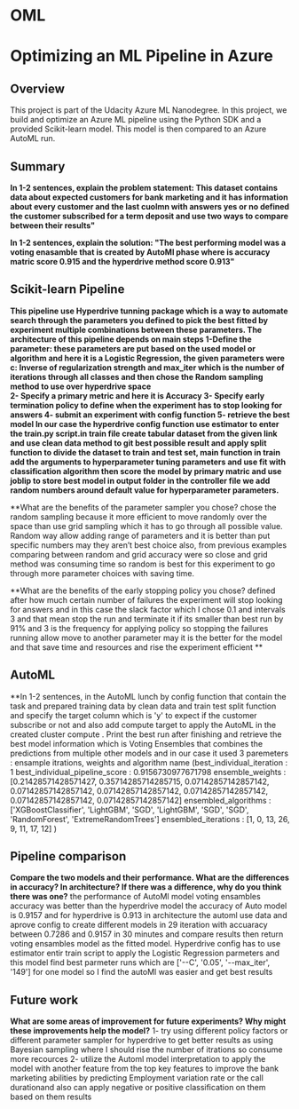 # OML
# Optimizing an ML Pipeline in Azure

## Overview
This project is part of the Udacity Azure ML Nanodegree.
In this project, we build and optimize an Azure ML pipeline using the Python SDK and a provided Scikit-learn model.
This model is then compared to an Azure AutoML run.

## Summary
**In 1-2 sentences, explain the problem statement: This dataset contains data about expected customers for bank marketing and it has information about every customer and the last cuolmn with answers yes or no defined the customer subscribed for a term deposit and use two ways to compare between their results"**

**In 1-2 sentences, explain the solution: "The best performing model was a voting enasamble that is created by AutoMl phase where is accuracy matric score 0.915 and the hyperdrive method score 0.913"**

## Scikit-learn Pipeline
**This pipeline use Hyperdrive tunning package which is a way to automate search through the parameters you defined to pick the best fitted by experiment multiple combinations between these parameters.
The architecture of this pipeline depends on main steps 
1-Define the parameter: these parameters are put based on the used model or algorithm and here it is a Logistic Regression, the given parameters were c: Inverse of regularization strength and max_iter which is the number of iterations through all classes and then chose the Random sampling method to use over hyperdrive space   
2- Specify a primary metric and here it is Accuracy
3- Specify early termination policy to define when the experiment has to stop looking for answers 
4- submit an experiment with config function 
5- retrieve the best model
In our case the hyperdrive config function use estimator to enter the train.py script.in train file create tabular dataset from the given link and use clean data method to git best possible result and apply split function to divide the dataset to train and test set, main function in train add the arguments to hyperparameter tuning parameters and use fit with classification algorithm then score the model by primary matric and use joblip to store best model in output folder
in the controller file we add random numbers around default value for hyperparameter parameters.**

**What are the benefits of the parameter sampler you chose? chose the random sampling because it more efficient to move randomly over the space than use grid sampling which it has to go through all possible value. Random way allow adding range of parameters and it is better than put specific numbers may they aren’t best choice also, from previous examples comparing between random and grid accuracy were so close and grid method was consuming time so random is best for this experiment to go through more parameter choices with saving time.

**What are the benefits of the early stopping policy you chose? defined after how much certain number of failures the experiment will stop looking for answers and in this case the slack factor which I chose 0.1 and intervals 3 and that mean stop the run and terminate it if its smaller than best run by 91% and 3 is the frequency for applying policy so stopping the failures running allow move to another parameter may it is the better for the model and that save time and resources and rise the experiment efficient **

## AutoML
**In 1-2 sentences, in the AutoML lunch by config function that contain the task and prepared training data by clean data and train test split function and specify the target column which is 'y' to expect if the customer subscribe or not and also add compute target to apply the AutoML in the created cluster compute . Print the best run after finishing and retrieve the best model information which is Voting Ensembles that combines the predictions from multiple other models and in our case it used 3 paremeters : ensample itrations, weights and algorithm name (best_individual_iteration : 1 best_individual_pipeline_score : 0.9156730977671798 ensemble_weights : [0.21428571428571427, 0.35714285714285715, 0.07142857142857142, 0.07142857142857142, 0.07142857142857142, 0.07142857142857142, 0.07142857142857142, 0.07142857142857142] ensembled_algorithms : ['XGBoostClassifier', 'LightGBM', 'SGD', 'LightGBM', 'SGD', 'SGD', 'RandomForest', 'ExtremeRandomTrees'] ensembled_iterations : [1, 0, 13, 26, 9, 11, 17, 12] )

## Pipeline comparison
**Compare the two models and their performance. What are the differences in accuracy? In architecture? If there was a difference, why do you think there was one?**
the performance of AutoMl model voting ensambles accuracy was better than the hyperdrive model
the accuracy of Auto model is 0.9157 and for hyperdrive is 0.913
in architecture the automl use data and aprove config to create different models in 29 iteration with accuaracy between 0.7286 and 0.9157 in 30 minutes and compare results then return voting ensambles model as the fitted model.
Hyperdrive config has to use estimator entir train script to apply the Logistic Regression parmeters and this model find best parmeter runs which are ['--C', '0.05', '--max_iter', '149'] for one model 
so I find the autoMl was easier and get best results

## Future work
**What are some areas of improvement for future experiments? Why might these improvements help the model?**
1- try using different policy factors or different parameter sampler for hyperdrive to get better results as using Bayesian sampling where I should rise the number of itrations so consume more recources
2- utilize the Automl model interpretation to apply the model with another feature from the top key features to improve the bank marketing abilities by predicting Employment variation rate or the call durationand also can apply negative or positive classification on them based on them results
